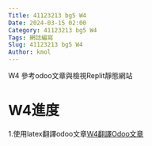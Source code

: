 ```yaml
---
Title: 41123213 bg5 W4
Date: 2024-03-15 02:00
Category: 41123213 bg5 W4
Tags: 網誌編寫
Slug: 41123213 bg5 W4
Author: kmol
---
```


W4 參考odoo文章與檢視Replit靜態網站

<!-- PELICAN_END_SUMMARY -->

# W4進度

1.使用latex翻譯odoo文章[W4翻譯Odoo文章](https://github.com/Njniaaaa/cd2024/files/14942750/Ch5.pdf)<br>